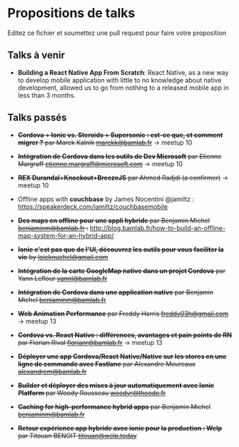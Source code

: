 # Propositions de talks

Editez ce fichier et soumettez une pull request pour faire votre proposition

## Talks à venir

 - **Building a React Native App From Scratch**: React Native, as a new way to develop mobile application with little to no knowledge about native development, allowed us to go from nothing to a released mobile app in less than 3 months.

 
## Talks passés 

 - ~~**Cordova + Ionic vs. Steroids + Supersonic : est-ce que, et comment migrer ?** par Marek Kalnik <marekk@bamlab.fr>~~ -> meetup 10

 - ~~**Intégration de Cordova dans les outils de Dev Microsoft** par Etienne Margraff <etienne.margraff@microsoft.com>~~ -> meetup 10

 - ~~**REX Durandal+Knockout+BreezeJS** par Ahmed Radjdi (a confirmer)~~ -> meetup 10

 - Offline apps with **couchbase** by James Nocentini @jamiltz : https://speakerdeck.com/jamiltz/couchbasemobile


 - ~~**Des maps en offline pour une appli hybride** par Benjamin Michel <benjaminm@bamlab.fr> :~~ http://blog.bamlab.fr/how-to-build-an-offline-map-system-for-an-hybrid-app/

 - ~~**Ionic c'est pas que de l'UI, découvrez les outils pour vous faciliter la vie** by loicknuchel@gmail.com~~

- ~~**Intégration de la carte GoogleMap native dans un projet Cordova** par Yann Leflour <yannl@bamlab.fr>~~

- ~~**Intégration de Cordova dans une application native** par Benjamin Michel <benjaminm@bamlab.fr>~~

- ~~**Web Animation Performance** par Freddy Harris <freddy03h@gmail.com>~~ -> meetup 13

- ~~**Cordova vs. React Native : différences, avantages et pain points de RN** par Florian Rival <florianr@bamlab.fr>~~ -> meetup 13

- ~~**Déployer une app Cordova/React Native/Native sur les stores en une ligne de commande avec Fastlane** par Alexandre Moureaux <alexandrem@bamlab.fr>~~

- ~~**Builder et déployer des mises à jour automatiquement avec Ionic Platform** par Woody Rousseau <woodyr@theodo.fr>~~

- ~~**Caching for high-performance hybrid apps** par Benjamin Michel <benjaminm@bamlab.fr>~~

- ~~**Retour expérience app hybride avec ionic pour la production : Welp** par Titouan BENOIT <titouan@welp.today>~~
